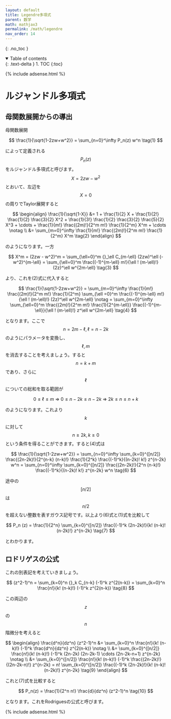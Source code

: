 ```yaml
---
layout: default
title: Legendre多項式
parent: 数学
math: mathjax3
permalink: /math/legendre
nav_order: 14
---
```


{: .no_toc }

<details open markdown="block">
  <summary>
    Table of contents
  </summary>
  {: .text-delta }
1. TOC
{:toc}
</details>

{% include adsense.html %}

# ルジャンドル多項式

## 母関数展開からの導出

母関数展開

$$
\frac{1}{\sqrt{1-2zw+w^2}} 
= \sum_{n=0}^\infty P_n(z) w^n \tag{1}
$$

によって定義される$$P_n(z)$$をルジャンドル多項式と呼びます。$$X = 2zw - w^2$$とおいて、左辺を$$X=0$$の周りでTaylor展開すると

$$
\begin{align}
\frac{1}{\sqrt{1-X}} 
&= 1 + \frac{1}{2} X + \frac{1}{2!} \frac{1}{2} \frac{3}{2} X^2 + \frac{1}{3!} \frac{1}{2} \frac{3}{2} \frac{5}{2} X^3 + \cdots + \frac{1}{m!} \frac{(2m)!}{2^m m!} \frac{1}{2^m} X^m + \cdots \notag \\
&= \sum_{m=0}^\infty \frac{1}{m!} \frac{(2m)!}{2^m m!} \frac{1}{2^m} X^m \tag{2}
\end{align}
$$

のようになります。一方

$$
X^m 
= (2zw - w^2)^m 
= \sum_{\ell=0}^m {}_\ell C_{m-\ell} (2zw)^\ell (-w^2)^{m-\ell} 
= \sum_{\ell=0}^m \frac{(-1)^{m-\ell} m!}{\ell ! (m-\ell)!} (2z)^\ell w^{2m-\ell} \tag{3}
$$

より、これを(2)式に代入すると

$$
\frac{1}{\sqrt{1-2zw+w^2}} 
= \sum_{m=0}^\infty \frac{1}{m!} \frac{(2m)!}{2^m m!} \frac{1}{2^m} \sum_{\ell =0}^m \frac{(-1)^{m-\ell} m!}{\ell ! (m-\ell)!} (2z)^\ell w^{2m-\ell} \notag
= \sum_{m=0}^\infty \sum_{\ell=0}^m \frac{(2m)!}{2^m m!} \frac{1}{2^{m-\ell}} \frac{(-1)^{m-\ell}}{\ell ! (m-\ell)!} z^\ell w^{2m-\ell} \tag{4}
$$

となります。ここで$$n = 2m-\ell, \ell=n-2k$$のようにパラメータを変換し、$$\ell, m$$を消去することを考えましょう。すると$$n = k+m$$であり、さらに$$\ell$$についての総和を取る範囲が

$$
0 \leq \ell \leq m \ \Longrightarrow \ 
0 \leq n - 2k \leq n-2k \ \Longrightarrow \ 
2k \leq n \leq n+k \tag{5}
$$

のようになります。これより$$k$$に対して$$n \geq 2k, k\geq 0$$という条件を得ることができます。すると(4)式は

$$
\frac{1}{\sqrt{1-2zw+w^2}} 
= \sum_{n=0}^\infty \sum_{k=0}^{[n/2]} \frac{(2n-2k)!}{2^{n-k} (n-k)!} \frac{1}{2^k} \frac{(-1)^k}{(n-2k)! k!} z^{n-2k} w^n 
= \sum_{n=0}^\infty \sum_{k=0}^{[n/2]} \frac{(2n-2k)!}{2^n (n-k)!} \frac{(-1)^k}{(n-2k)! k!} z^{n-2k} w^n \tag{6}
$$

途中の$$[n/2]$$は$$n/2$$を超えない整数を表すガウス記号です。以上より(6)式と(1)式を比較して

$$
P_n (z) 
= \frac{1}{2^n} \sum_{k=0}^{[n/2]} \frac{(-1)^k (2n-2k)!}{k! (n-k)! (n-2k)!} z^{n-2k} \tag{7}
$$

とわかります。  

## ロドリゲスの公式

これの別表記を考えていきましょう。

$$
(z^2-1)^n 
= \sum_{k=0}^n {}_k C_{n-k} (-1)^k z^{2(n-k)} 
= \sum_{k=0}^n \frac{n!}{k! (n-k)!} (-1)^k z^{2(n-k)} \tag{8}
$$

この両辺の$$z$$の$$n$$階微分を考えると

$$
\begin{align}
\frac{d^n}{dz^n} (z^2-1)^n 
&= \sum_{k=0}^n \frac{n!}{k! (n-k)!} (-1)^k \frac{d^n}{dz^n} z^{2(n-k)} \notag \\
&= \sum_{k=0}^{[n/2]} \frac{n!}{k! (n-k)!} (-1)^k (2n-2k) (2n-2k-1) \cdots (2n-2k-n+1) z^{n-2k} \notag \\
&= \sum_{k=0}^{[n/2]} \frac{n!}{k! (n-k)!} (-1)^k \frac{(2n-2k)!}{(2n-2k-n)!} z^{n-2k}
= n! \sum_{k=0}^{[n/2]} \frac{(-1)^k (2n-2k)!}{k! (n-k)! (n-2k)!} z^{n-2k} \tag{9}
\end{align}
$$

これと(7)式を比較すると

$$
P_n(z) 
= \frac{1}{2^n n!} \frac{d}{dz^n} (z^2-1)^n \tag{10}
$$

となります。これをRodriguesの公式と呼びます。

{% include adsense.html %}